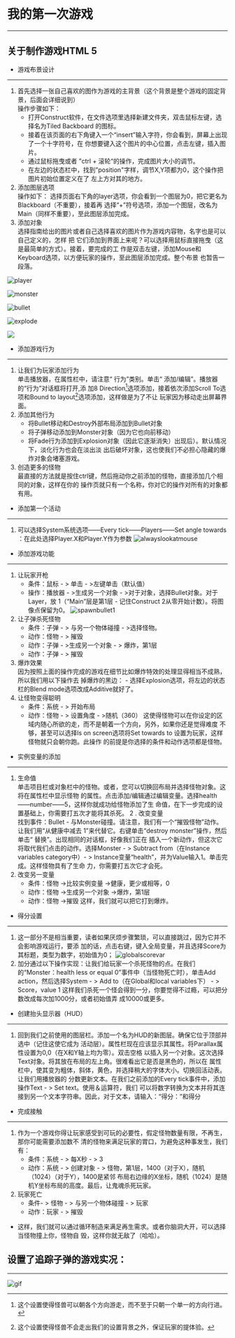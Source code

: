 # 我的第一次游戏
---
## 关于制作游戏HTML 5

* 游戏布景设计
---
  1. 首先选择一张自己喜欢的图作为游戏的主背景（这个背景是整个游戏的固定背景，后面会详细说到）\
  操作步骤如下：
     - 打开Construct软件，在文件选项里选择新建文件夹，双击鼠标左键，选择名为Tiled Backboard 
                的图标。
     - 接着在该页面的右下角键入一个“insert”输入字符，你会看到，屏幕上出现了一个十字符号，在 
                你想要键入这个图片的中心位置，点击左键，插入图片。
     - 通过鼠标拖曳或者 ”ctrl + 滚轮“的操作，完成图片大小的调节。
     - 在左边的状态栏中，找到”position"字样，调节X,Y项都为0，这个操作把图片初始位置定义在了 
                左上方对其的地方。
  2. 添加图层选项\
  操作如下：
       选择页面右下角的layer选项，你会看到一个图层为0，把它更名为Blackboard（不重要），接着再 
       选择“+”符号选项，添加一个图层，改名为Main（同样不重要），至此图层添加完成。
  3. 添加对象\
       选择指南给出的图片或者自己选择喜欢的图片作为游戏内容物，名字也是可以自己定义的，怎样 
       把 它们添加到界面上来呢？可以选择用鼠标直接拖曳（这是最简单的方式）。接着，要完成的工 
       作是双击左键，添加Mouse和Keyboard选项，以方便玩家的操作，至此图层添加完成。整个布景 
       也暂告一段落。
       
![player](https://user-images.githubusercontent.com/43528369/46475524-55429f80-c818-11e8-8174-959a2055c7a0.png)

![monster](https://user-images.githubusercontent.com/43528369/46475530-57a4f980-c818-11e8-9c6a-cea55a21a3ab.png)

![bullet](https://user-images.githubusercontent.com/43528369/46475536-5b388080-c818-11e8-8516-fdd0cc52ea08.png)

![explode](https://user-images.githubusercontent.com/43528369/46475542-5ecc0780-c818-11e8-892d-08ead9939d7f.png)

![ ](https://user-images.githubusercontent.com/43528369/46474965-cd0fca80-c816-11e8-87c7-bfc447d552a7.jpg)


* 添加游戏行为
---
  1. 让我们为玩家添加行为\
     单击播放器，在属性栏中，请注意“ 行为”类别。单击“ 添加/编辑”。播放器的“行为”对话框将打开,添 
     加8 Direction[^1]选项添加，接着依次添加Scroll To选项和Bound to layout[^2]选项添加，这样做是为了不让 
     玩家因为移动走出屏幕界面。
  2. 添加其他行为
     - 将Bullet移动和Destroy外部布局添加到Bullet对象
     - 将子弹移动添加到Monster对象（因为它也向前移动）
     - 将Fade行为添加到Explosion对象（因此它逐渐消失）出现后）。默认情况下，淡化行为也会在淡出淡 
    出后破坏对象，这也使我们不必担心隐藏的爆炸对象会堵塞游戏。
  3. 创造更多的怪物\
     最直接的方法就是按住ctrl键，然后拖动你之前添加的怪物，直接添加几个相同的对象，这样在你的 
     操作页就只有一个名称，你对它的操作对所有的对象都有用。
       
       
       
* 添加第一个活动
---
  1. 可以选择System系统选项——Every tick——Players——Set angle towards ：在此处选择Player.X和Player.Y作为参数
![alwayslookatmouse](https://user-images.githubusercontent.com/43528369/46476878-d51e3900-c81b-11e8-9392-303eb2bd01d3.png)



* 添加游戏功能
---
  1. 让玩家开枪
     - 条件：鼠标 - > 单击 - >左键单击（默认值）
     - 操作：播放器 - >生成另一个对象 - >对于对象，选择Bullet对象。对于Layer，放 
                                        1（“Main”层是第1层 - 记住Construct 2从零开始计数）。将图像点保留为0。
![spawnbullet1](https://user-images.githubusercontent.com/43528369/46476895-dd767400-c81b-11e8-9d76-35dd5804b17b.png)
  2. 让子弹杀死怪物
     - 条件：子弹 - > 与另一个物体碰撞 - >选择怪物。
     - 动作：怪物 - > 摧毁
     - 动作：子弹 - >生成另一个对象 - > 爆炸，第1层
     - 动作：子弹 - > 摧毁                                     
  3. 爆炸效果\
        因为按照上面的操作完成的游戏在细节比如爆炸特效的处理显得相当不成熟，所以我们用以下操作去 
        掉爆炸的黑边：
                    - 选择Explosion选项，将左边的状态栏的Blend mode选项改成Additive就好了。                  
  4. 让怪物变得聪明
     - 条件：系统 - > 开始布局
     - 动作：怪物 - > 设置角度 - >随机（360）
       这使得怪物可以在你设定的区域内随心所欲的走，而不是朝着一个方向，另外，如果你还是觉得难度 
       不够，甚至可以选择ls on screen选项将Set towards to 设置为玩家，这样怪物就只会朝你跑。此操作 
       的前提是你选择的条件和动作选项都是怪物。
       
       
       
* 实例变量的添加
---
  1. 生命值\
       单击项目栏或对象栏中的怪物。或者，您可以切换回布局并选择怪物对象。这将在属性栏中显示怪物 
       的属性。点击添加/编辑通过编辑变量。选择health——number——5，这样你就成功给怪物添加了生 
       命值，在下一步完成的设置基础上，你需要打五次才能将其杀死。
  2 . 改变变量\
        找到事件：Bullet - 与Monster碰撞。请注意，我们有一个“摧毁怪物”动作。让我们用“从健康中减去 
        1”来代替它。右键单击“destroy monster”操作，然后单击“ 替换”。出现相同的对话框，好像我们正在 
        插入一个新动作，但这次它将取代我们点击的动作。选择Monster - > Subtract from（在Instance 
        variables category中）- > Instance变量“health”，并为Value输入1。单击完成。这样怪物具有了生命 
        力，你需要打五次它才会死。
  3. 改变另一变量
     - 条件：怪物 ->比较实例变量 ->健康，更少或相等，0 
     - 动作：怪物 ->生成另一个对象 ->爆炸，第1层
     - 动作：怪物 ->摧毁
       这样，我们就可以把它打到爆炸。
       
       
       
* 得分设置
---
  1. 这一部分不是相当重要，读者如果厌烦步骤繁琐，可以直接跳过，因为它并不会影响游戏运行，要添 
     加的话，点击右键，键入全局变量，并且选择Score为其标题，类型为数字，初始值为0；
![globalscorevar](https://user-images.githubusercontent.com/43528369/46479251-401e3e80-c821-11e8-82b6-2c3269d1404f.png)
  2. 加分通过以下操作实现：让我们给玩家一个杀死怪物的点。在我们的“Monster：health less or equal 
    0”事件中（当怪物死亡时），单击Add action，然后选择System - > Add 
    to（在Global和local variables下） - > Score，value 1
       这样我们杀死一个怪会得到一分，你要觉得不过瘾，可以把分数改成每次加1000分，或者初始值弄 
       成10000或更多。
       
       
       
* 创建抬头显示器（HUD）
---
  1. 回到我们之前使用的图层栏。添加一个名为HUD的新图层。确保它位于顶部并选中（记住这使它成为 
       活动层）。属性栏现在应该显示其属性。将Parallax属性设置为0,0（在X和Y轴上均为零）。双击空格 
       以插入另一个对象。这次选择Text对象。将其放在布局的左上角。很难看出它是否是黑色的，所以在 
       属性栏中，使其变为粗体，斜体，黄色，并选择稍大的字体大小。切换回活动表。让我们用播放器的 
       分数更新文本。在我们之前添加的Every tick事件中，添加操作Text - > Set text。使用＆运算符，我们 
       可以将数字转换为文本并将其连接到另一个文本字符串。因此，对于文本，请输入：“得分：”和得分
       
       
       
* 完成接触
---
  1. 作为一个游戏你得让玩家感受到可玩的必要性，假定怪物数量有限，不再生，那你可能需要添加数不 
     清的怪物来满足玩家的胃口，为避免这种事发生，我们有： 
     - 条件：系统 - > 每X秒 - > 3
     - 动作：系统 - > 创建对象 - > 怪物，第1层，1400（对于X），随机（1024）（对于Y），1400是紧邻 
      布局右边缘的X坐标，随机（1024）是随机Y坐标布局的高度。最后，让鬼魂杀死玩家。       
  2. 玩家死亡
     - 条件- > 怪物 - > 与另一个物体碰撞 - > 玩家
     - 动作：玩家 - > 摧毁
  *  这样，我们就可以通过循环制造来满足再生需求。或者你脑洞大开，可以选择当怪物撞上你，怪物自 
      毁，这样你就无敌了（哈哈）。
      
      
       
## 设置了追踪子弹的游戏实况：
---
![gif](https://user-images.githubusercontent.com/43528369/46481056-0f400880-c825-11e8-8c3c-5d5dacbf52e4.gif)

  [^1]: 这个设置使得怪兽可以朝各个方向游走，而不至于只朝一个单一的方向行进。
  [^2]: 这个设置使得怪兽不会走出我们的设置背景之外，保证玩家的提体验。
